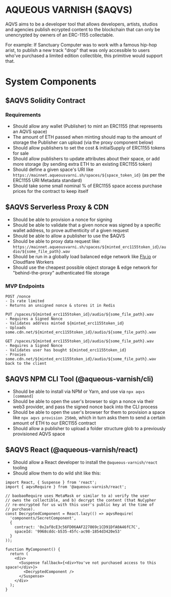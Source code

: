 # AQUEOUS VARNISH ($AQVS)

AQVS aims to be a developer tool that allows developers, artists, studios
and agencies publish ecrypted content to the blockchain that can only be
unencrypted by owners of an ERC-1155 collectable.

For example: If Sanctuary Computer was to work with a famous hip-hop arist,
to publish a new track "drop" that was only accessible to users who've
purchased a limited edition collectible, this primitive would support that.

# System Components

## $AQVS Solidity Contract

### Requirements
- Should allow any wallet (Publisher) to mint an ERC1155 (that represents
an AQVS space)
- The amount of ETH passed when minting should map to the amount
of storage the Publisher can upload (via the proxy component below)
- Should allow publishers to set the cost & initialSupply of ERC1155
tokens for sale
- Should allow publishers to update attributes about their space, or
add more storage (by sending extra ETH to an existing ERC1155 token)
- Should define a given space's URI like `https://mainnet.aqueousvarni.sh/spaces/${space_token_id}`
(as per the ERC1155 URI Metadata standard)
- Should take some small nominal % of ERC1155 space access purchase prices
for the contract to keep itself

## $AQVS Serverless Proxy & CDN
- Should be able to provision a nonce for signing
- Should be able to validate that a given nonce was signed by a specific
wallet address, to prove authenticity of a given request
- Should be able to allow a publisher to use the $AQVS
- Should be able to proxy data request like:
`https://mainnet.aqueousvarni.sh/spaces/${minted_erc1155token_id}/audio/${some_file_path}.wav`
- Should be run in a globally load balanced edge network like [Fly.io](https://www.fly.io)
or Cloudflare Workers
- Should use the cheapest possible object storage & edge network for "behind-the-proxy"
authenticated file storage

### MVP Endpoints
```
POST /nonce
- Is rate limited
- Returns an unsigned nonce & stores it in Redis

PUT /spaces/${minted_erc1155token_id}/audio/${some_file_path}.wav
- Requires a Signed Nonce
- Validates address minted ${minted_erc1155token_id}
- Uploads some.cdn.net/${minted_erc1155token_id}/audio/${some_file_path}.wav

GET /spaces/${minted_erc1155token_id}/audio/${some_file_path}.wav
- Requires a Signed Nonce
- Validates user has bought ${minted_erc1155token_id}
- Proxies some.cdn.net/${minted_erc1155token_id}/audio/${some_file_path}.wav
back to the client
```

## $AQVS NPM CLI Tool (@aqueous-varnish/cli)
- Should be able to install via NPM or Yarn, and use via `npx aqvs [command]`
- Should be able to open the user's browser to sign a nonce via their web3
provider, and pass the signed nonce back into the CLI process
- Should be able to open the user's browser for them to provision a space like
`npx aqvs provision 256mb`, which in turn asks them to send a certain amount
of ETH to our ERC1155 contract
- Should allow a publisher to upload a folder structure glob to a previously
provisioned AQVS space

## $AQVS React (@aqueous-varnish/react)
- Should allow a React developer to install the `@aqueous-varnish/react` tooling
- Should allow them to do wild shit like this:
```
import React, { Suspense } from 'react';
import { aqvsRequire } from '@aqueous-varnish/react';

// baobaoRequire uses MetaMask or similar to a) verify the user
// owns the collectible, and b) decrypt the content (that NuCypher
// re-encrypted for us with this user's public key at the time of
// purchase).
const DecryptedComponent = React.lazy(() => aqvsRequire(
  'components/SecretComponent',
  {
    contract: '0x2af8cE3c56FD06AAF227869c1CD91DfA0A46fC7C',
    spaceId: '9968cddc-b535-45fc-ac98-1854d3420e53'
  }
));

function MyComponent() {
  return (
    <div>
      <Suspense fallback={<div>You've not purchased access to this space!</div>}>
        <DecryptedComponent />
      </Suspense>
    </div>
  );
}
```

